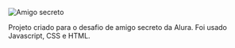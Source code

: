 ![Amigo secreto](https://github.com/user-attachments/assets/7c313e24-ee97-4784-a601-a54ad5fda371)

Projeto criado para o desafio de amigo secreto da Alura. Foi usado Javascript, CSS e HTML.
